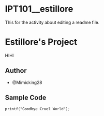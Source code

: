 # IPT101__estillore

This for the activity about editing a readme file.

# Estillore's Project

HIHI

## Author
  - @Mimicking28

## Sample Code

`printf("Goodbye Cruel World");`
